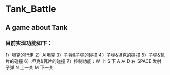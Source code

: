 # Tank_Battle
## A game about Tank
### 目前实现功能如下：

 1）坦克的行走
 2）AI坦克
 3）子弹&子弹的碰撞
 4）子弹&坦克的碰撞
 5）子弹&瓦片的碰撞
 6）坦克&瓦片的碰撞
 7）控制功能：W 上 S 下 A 左 D 右 SPACE 发射子弹 N 上一关 M 下一关
